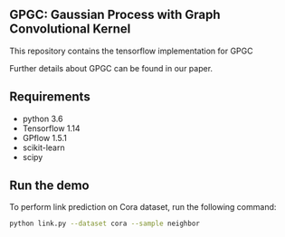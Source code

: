 ## GPGC: Gaussian Process with Graph Convolutional Kernel

This repository contains the tensorflow implementation for GPGC

Further details about GPGC can be found in our paper.

## Requirements
* python 3.6
* Tensorflow 1.14
* GPflow 1.5.1
* scikit-learn
* scipy

## Run the demo

To perform link prediction on Cora dataset, run the following command:

```bash
python link.py --dataset cora --sample neighbor
```
